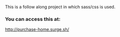 This is a follow along project in which sass/css is used.

### You can access this at:
http://purchase-home.surge.sh/
